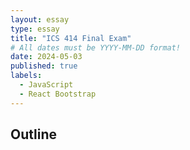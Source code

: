 ```yaml
---
layout: essay
type: essay
title: "ICS 414 Final Exam"
# All dates must be YYYY-MM-DD format!
date: 2024-05-03
published: true
labels:
  - JavaScript
  - React Bootstrap
---
```


## Outline

